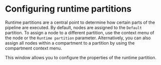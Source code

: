 # Configuring runtime partitions

Runtime partitions are a central point to determine how certain parts of the pipeline are executed. By default, nodes are assigned to the `Default` partition. To assign a 
node to a different partition, use the context menu of the node or the `Runtime partition` parameter. Alternatively, you can also assign all nodes within a compartment to a partition 
by using the compartment context menu.

This window allows you to configure the properties of the runtime partition.